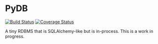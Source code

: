 # PyDB 

[![Build Status](https://travis-ci.org/supersaiyanmode/PyDB.svg?branch=master)](https://travis-ci.org/supersaiyanmode/PyDB) [![Coverage Status](https://coveralls.io/repos/github/supersaiyanmode/PyDB/badge.svg?branch=master)](https://coveralls.io/github/supersaiyanmode/PyDB?branch=master)


A tiny RDBMS that is SQLAlchemy-like but is in-process. This is a work in progress.
